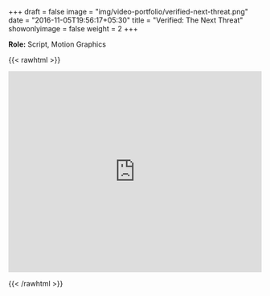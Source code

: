 +++
draft = false
image = "img/video-portfolio/verified-next-threat.png"
date = "2016-11-05T19:56:17+05:30"
title = "Verified: The Next Threat"
showonlyimage = false
weight = 2
+++

**Role:** Script, Motion Graphics
<!--more-->

 {{< rawhtml >}} 

<iframe width= 100% height="400" src="https://www.youtube.com/embed/Z9CaP63uwcQ" title="YouTube video player" frameborder="0" allow="accelerometer; autoplay; clipboard-write; encrypted-media; gyroscope; picture-in-picture" allowfullscreen></iframe>

{{< /rawhtml >}}

